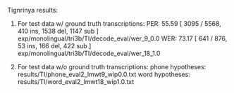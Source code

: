 Tignrinya results:

1) For test data w/ ground truth transcriptions:
PER: 55.59 [ 3095 / 5568, 410 ins, 1538 del, 1147 sub ] exp/monolingual/tri3b/TI/decode_eval/wer_9_0.0 
WER: 73.17 [ 641 / 876, 53 ins, 166 del, 422 sub ] exp/monolingual/tri3b/TI/decode_eval/wer_18_1.0

2)  For test data w/o ground truth transcriptions:
phone hypotheses: results/TI/phone_eval2_lmwt9_wip0.0.txt
word hypotheses:  results/TI/word_eval2_lmwt18_wip1.0.txt
